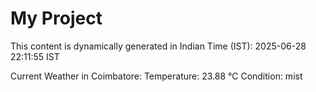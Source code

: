 # My Project

This content is dynamically generated in Indian Time (IST): 2025-06-28 22:11:55 IST


Current Weather in Coimbatore:
Temperature: 23.88 °C
Condition: mist
